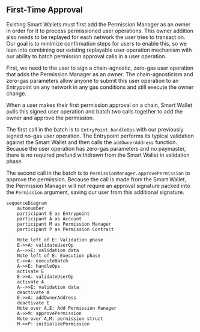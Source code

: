 ## First-Time Approval

Existing Smart Wallets must first add the Permission Manager as an owner in order for it to process permissioned user operations. This owner addition also needs to be replayed for each network the user tries to transact on. Our goal is to minimize confirmation steps for users to enable this, so we lean into combining our existing replayable user operation mechanism with our ability to batch permission approval calls in a user operation.

First, we need to the user to sign a chain-agnostic, zero-gas user operation that adds the Permission Manager as an owner. The chain-agnosticism and zero-gas parameters allow anyone to submit this user operation to an Entrypoint on any network in any gas conditions and still execute the owner change.

When a user makes their first permission approval on a chain, Smart Wallet pulls this signed user operation and batch two calls together to add the owner and approve the permission.

The first call in the batch is to `EntryPoint.handleOps` with our previously signed no-gas user operation. The Entrypoint performs its typical validation against the Smart Wallet and then calls the `addOwnerAddress` function. Because the user operation has zero-gas parameters and no paymaster, there is no required prefund withdrawn from the Smart Wallet in validation phase.

The second call in the batch is to `PermissionManager.approvePermission` to approve the permission. Because the call is made from the Smart Wallet, the Permission Manager will not require an approval signature packed into the `Permission` argument, saving our user from this additional signature.

```mermaid
sequenceDiagram
    autonumber
    participant E as Entrypoint
    participant A as Account
    participant M as Permission Manager
    participant P as Permission Contract

    Note left of E: Validation phase
    E->>A: validateUserOp
    A-->>E: validation data
    Note left of E: Execution phase
    E->>A: executeBatch
    A->>E: handleOps
    activate E
    E->>A: validateUserOp
    activate A
    A-->>E: validation data
    deactivate A
    E->>A: addOwnerAddress
    deactivate E
    Note over A,E: Add Permission Manager
    A->>M: approvePermission
    Note over A,M: permission struct
    M->>P: initializePermission
```
